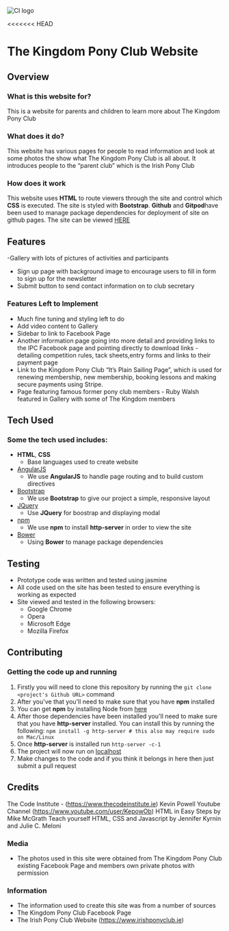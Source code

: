 ![CI logo](https://codeinstitute.s3.amazonaws.com/fullstack/ci_logo_small.png)

<<<<<<< HEAD
# The Kingdom Pony Club Website
 
## Overview
 
### What is this website for?
 
This is a website for parents and children to learn more about The Kingdom Pony Club
 
### What does it do?
 
This website has various pages for people to read information and look at some photos the show what The Kingdom Pony Club is all about. It introduces people to the “parent club” which is the Irish Pony Club
 
### How does it work
 
This website uses **HTML** to route viewers through the site and control which **CSS** is executed. The site is styled with **Bootstrap**. **Github** and **Gitpod**have been used to manage package dependencies for deployment of site on github pages. The site can be viewed [HERE](https://gitpod.io/#/workspace/kingdom-pony-club)

## Features
-Gallery with lots of pictures of activities and participants
- Sign up page with background image to encourage users to fill in form to sign up
  for the newsletter
- Submit button to send contact information on to club secretary

### Features Left to Implement
- Much fine tuning and styling left to do
- Add video content to Gallery
- Sidebar to link to Facebook Page
- Another information page going into more detail and providing links to the IPC Facebook page and pointing directly to download links - detailing competition rules, tack sheets,entry forms and links to their payment page
- Link to the Kingdom Pony Club “It’s Plain Sailing Page”, which is used for renewing membership, new membership, booking lessons and making secure payments using Stripe.
- Page featuring famous former pony club members - Ruby Walsh featured in Gallery with some of The Kingdom members
 



## Tech Used


### Some the tech used includes:
- **HTML**, **CSS** 
  - Base languages used to create website
- [AngularJS](https://angularjs.org/)
    - We use **AngularJS** to handle page routing and to build custom directives
- [Bootstrap](http://getbootstrap.com/)
    - We use **Bootstrap** to give our project a simple, responsive layout
- [JQuery](https://jquery.com)
    - Use **JQuery** for boostrap and displaying modal
- [npm](https://www.npmjs.com/)
    - We use **npm** to install **http-server** in order to view the site
- [Bower](https://bower.io)
    - Using **Bower** to manage package dependencies

## Testing
- Prototype code was written and tested using jasmine
- All code used on the site has been tested to ensure everything is working as expected
- Site viewed and tested in the following browsers:
  - Google Chrome
  - Opera
  - Microsoft Edge
  - Mozilla Firefox

## Contributing
 
### Getting the code up and running
1. Firstly you will need to clone this repository by running the ```git clone <project's Github URL>``` command
2. After you've that you'll need to make sure that you have **npm** installed
  1. You can get **npm** by installing Node from [here](https://nodejs.org/en/)
4. After those dependencies have been installed you'll need to make sure that you have **http-server** installed. You can install this by running the following: ```npm install -g http-server # this also may require sudo on Mac/Linux```
5. Once **http-server** is installed run ```http-server -c-1```
6. The project will now run on [localhost](http://127.0.0.1:8080)
7. Make changes to the code and if you think it belongs in here then just submit a pull request

## Credits
The Code Institute - (https://www.thecodeinstitute.ie)
Kevin Powell Youtube Channel (https://www.youtube.com/user/KepowOb)
HTML in Easy Steps by Mike McGrath
Teach yourself HTML, CSS and Javascript by Jennifer Kyrnin and Julie C. Meloni




### Media
- The photos used in this site were obtained from The Kingdom Pony Club existing Facebook Page and members own private photos with permission



### Information
- The information used to create this site was from a number of sources
- The Kingdom Pony Club Facebook Page
- The Irish Pony Club Website (https://www.irishponyclub.ie)


